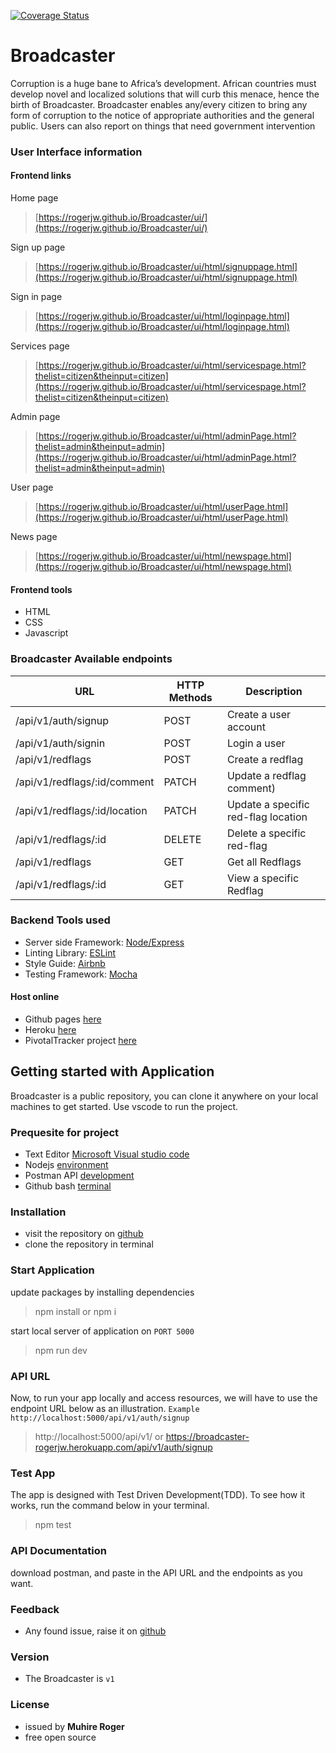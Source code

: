 [![Coverage Status](https://coveralls.io/repos/github/Rogerjw/Broadcaster/badge.svg?branch=develop)](https://coveralls.io/github/Rogerjw/Broadcaster?branch=develop)


# Broadcaster
Corruption is a huge bane to Africa’s development. African countries must develop novel and localized solutions that will curb this menace, hence the birth of Broadcaster. Broadcaster enables any/every citizen to bring any form of corruption to the notice of appropriate authorities and the general public. Users can also report on things that need government intervention

### User Interface information

#### Frontend links

Home page
>[https://rogerjw.github.io/Broadcaster/ui/](https://rogerjw.github.io/Broadcaster/ui/)


Sign up page
>[https://rogerjw.github.io/Broadcaster/ui/html/signuppage.html](https://rogerjw.github.io/Broadcaster/ui/html/signuppage.html)


Sign in page
>[https://rogerjw.github.io/Broadcaster/ui/html/loginpage.html](https://rogerjw.github.io/Broadcaster/ui/html/loginpage.html)

Services page
>[https://rogerjw.github.io/Broadcaster/ui/html/servicespage.html?thelist=citizen&theinput=citizen](https://rogerjw.github.io/Broadcaster/ui/html/servicespage.html?thelist=citizen&theinput=citizen)


Admin page
>[https://rogerjw.github.io/Broadcaster/ui/html/adminPage.html?thelist=admin&theinput=admin](https://rogerjw.github.io/Broadcaster/ui/html/adminPage.html?thelist=admin&theinput=admin)


User page
>[https://rogerjw.github.io/Broadcaster/ui/html/userPage.html](https://rogerjw.github.io/Broadcaster/ui/html/userPage.html)

News page
>[https://rogerjw.github.io/Broadcaster/ui/html/newspage.html](https://rogerjw.github.io/Broadcaster/ui/html/newspage.html)

#### Frontend tools
- HTML
- CSS
- Javascript

### Broadcaster Available endpoints
|     URL     |     HTTP Methods     |     Description     |
| ----------- | -------------------- | ------------------- |
|/api/v1/auth/signup | POST | Create a user account |
|/api/v1/auth/signin |POST  | Login a user |
|/api/v1/redflags|POST| Create a redflag|
|/api/v1/redflags/:id/comment|PATCH|Update a redflag comment)|
|/api/v1/redflags/:id/location|PATCH|Update a specific red-flag location|
|/api/v1/redflags/:id|DELETE|Delete a specific red-flag |
|/api/v1/redflags|GET|Get all Redflags|
|/api/v1/redflags/:id|GET|View a specific Redflag|




### Backend Tools used
 - Server side Framework: [Node/Express](https://expressjs.com/)
 - Linting Library: [ESLint](https://eslint.org/)
 - Style Guide: [Airbnb](https://github.com/airbnb/javascript)
 - Testing Framework: [Mocha](https://mochajs.org/)

#### Host online
 - Github pages [here](https://rogerjw.github.io/Broadcaster/ui/)
 - Heroku [here](https://broadcaster-rogerjw.herokuapp.com/)
 - PivotalTracker project [here](https://www.pivotaltracker.com/n/projects/2408936)


## Getting started with Application
Broadcaster is a public repository, you can clone it anywhere on your local machines to get started. Use vscode to run the project.

### Prequesite for project
- Text Editor [Microsoft Visual studio code](https://code.visualstudio.com/)
- Nodejs [environment](https://nodejs.org/en/)
- Postman API [development](https://www.getpostman.com/)
- Github bash [terminal](https://git-scm.com/downloads) 

### Installation
- visit the repository on [github](https://github.com/Rogerjw/Broadcaster)
- clone the repository in terminal

### Start Application
update packages by installing dependencies
 >npm install or npm i

start local server of application on `PORT 5000`
>npm run dev

### API URL
Now, to run your app locally and access resources, we will have to use the  endpoint URL below as an illustration.
` Example http://localhost:5000/api/v1/auth/signup `
> http://localhost:5000/api/v1/ 
or
https://broadcaster-rogerjw.herokuapp.com/api/v1/auth/signup
### Test App
The app is designed with Test Driven Development(TDD). To see how it works, run the command below in your terminal.
>npm test

### API Documentation
download postman, and paste in the API URL and the endpoints as you want.


### Feedback
- Any found issue, raise it on [github](https://github.com/Rogerjw/Broadcaster/issues)

### Version
- The Broadcaster is `v1`

### License
- issued by **Muhire Roger**
- free open source
